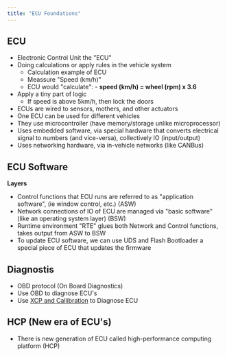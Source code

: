 ```yaml
---
title: "ECU Foundations"
---
```


## ECU

- Electronic Control Unit the "ECU"
- Doing calculations or apply rules in the vehicle system
	- Calculation example of ECU
	- Meassure "Speed (km/h)"
	- ECU would "calculate": 
			- **speed (km/h) = wheel (rpm) x 3.6**
- Apply a tiny part of logic
	- If speed is above 5km/h, then lock the doors
- ECUs are wired to sensors, mothers, and other actuators
- One ECU can be used for different vehicles
- They use microcontroller (have memory/storage unlike microprocessor)
- Uses embedded software, via special hardware that converts electrical signal to numbers (and vice-versa), collectively IO (input/output)
- Uses networking hardware, via in-vehicle networks (like CANBus)

## ECU Software

**Layers**
- Control functions that ECU runs are referred to as "application software", (ie window control, etc.) (ASW)
- Network connections of IO of ECU are managed via "basic software" (like an operating system layer) (BSW)
- Runtime environment "RTE" glues both Network and Control functions, takes output from ASW to BSW
- To update ECU software, we can use UDS and Flash Bootloader a special piece of ECU that updates the firmware


## Diagnostis

- OBD protocol (On Board Diagnostics)
- Use OBD to diagnose ECU's
- Use [XCP and Callibration](./ecu-calibration) to Diagnose ECU


## HCP (New era of ECU's)

- There is new generation of ECU called high-performance computing platform (HCP)
